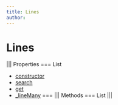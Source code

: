 ```yaml
---
title: Lines
author:
---
```


# Lines

||| Properties
=== List
- [constructor](#constructor)
- [search](#search)
- [get](#get)
- [_lineMany](#_lineMany)
===
||| Methods
=== List
|||
